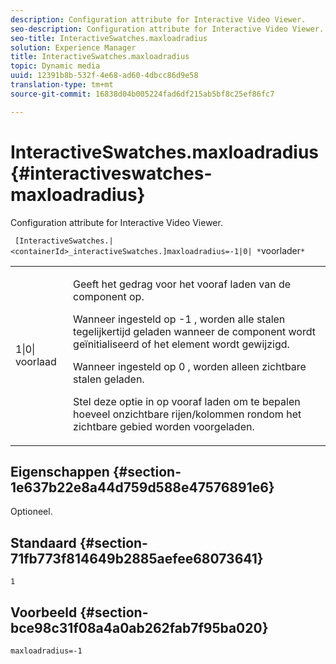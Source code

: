 ```yaml
---
description: Configuration attribute for Interactive Video Viewer.
seo-description: Configuration attribute for Interactive Video Viewer.
seo-title: InteractiveSwatches.maxloadradius
solution: Experience Manager
title: InteractiveSwatches.maxloadradius
topic: Dynamic media
uuid: 12391b8b-532f-4e68-ad60-4dbcc86d9e58
translation-type: tm+mt
source-git-commit: 16838d04b005224fad6df215ab5bf8c25ef86fc7

---
```



# InteractiveSwatches.maxloadradius{#interactiveswatches-maxloadradius}

Configuration attribute for Interactive Video Viewer.

` [InteractiveSwatches.|<containerId>_interactiveSwatches.]maxloadradius=-1|0| *`voorlader`*`

<table id="table_441553CD34C94A58A9D7CBF772DEDDB6"> 
 <tbody> 
  <tr> 
   <td colname="col1"> <p> <span class="codeph">1|0|<span class="varname"> voorlaad</span></span> </p> </td> 
   <td colname="col2"> <p> Geeft het gedrag voor het vooraf laden van de component op. </p> <p>Wanneer ingesteld op <span class="codeph"> -1</span> , worden alle stalen tegelijkertijd geladen wanneer de component wordt geïnitialiseerd of het element wordt gewijzigd. </p> <p>Wanneer ingesteld op <span class="codeph"> 0</span> , worden alleen zichtbare stalen geladen. </p> <p>Stel deze optie in op <span class="codeph"><span class="varname"> vooraf laden</span></span> om te bepalen hoeveel onzichtbare rijen/kolommen rondom het zichtbare gebied worden voorgeladen. </p> </td> 
  </tr> 
 </tbody> 
</table>

## Eigenschappen {#section-1e637b22e8a44d759d588e47576891e6}

Optioneel.

## Standaard {#section-71fb773f814649b2885aefee68073641}

`1`

## Voorbeeld {#section-bce98c31f08a4a0ab262fab7f95ba020}

```
maxloadradius=-1
```

